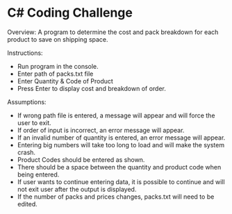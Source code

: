 # C# Coding Challenge 
Overview:
A program to determine the cost and pack breakdown for each product to save on shipping space.

Instructions:
 - Run program in the console.
 - Enter path of packs.txt file
 - Enter Quantity & Code of Product
 - Press Enter to display cost and breakdown of order.
 
 Assumptions:
 - If wrong path file is entered, a message will appear and will force the user to exit. 
 - If order of input is incorrect, an error message will appear.
 - If an invalid number of quantity is entered, an error message will appear.
 - Entering big numbers will take too long to load and will make the system crash.
 - Product Codes should be entered as shown.
 - There should be a space between the quantity and product code when being entered.
 - If user wants to continue entering data, it is possible to continue and will not exit user after the output is displayed.
 - If the number of packs and prices changes, packs.txt will need to be edited.
